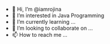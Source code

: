 - 👋 Hi, I’m @iamrojina
- 👀 I’m interested in Java Programming
- 🌱 I’m currently learning ...
- 💞️ I’m looking to collaborate on ...
- 📫 How to reach me ...

<!---
iamrojina/iamrojina is a ✨ special ✨ repository because its `README.md` (this file) appears on your GitHub profile.
You can click the Preview link to take a look at your changes.
--->
